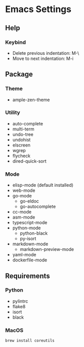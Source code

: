 # Emacs Settings

## Help

### Keybind
- Delete previous indentation: M-\
- Move to next indentation: M-i

## Package

### Theme
- ample-zen-theme

### Utility
- auto-complete
- multi-term
- undo-tree
- undohist
- elscreen
- wgrep
- flycheck
- dired-quick-sort

### Mode
- elisp-mode (default installed)
- web-mode
- go-mode
  - go-eldoc
  - go-autocomplete
- cc-mode
- asm-mode
- typescript-mode
- python-mode
  - python-black
  - py-isort
- markdown-mode
  - markdown-preview-mode
- yaml-mode
- dockerfile-mode

## Requirements

### Python
- pylintrc
- flake8
- isort
- black

### MacOS

```
brew install coreutils
```
